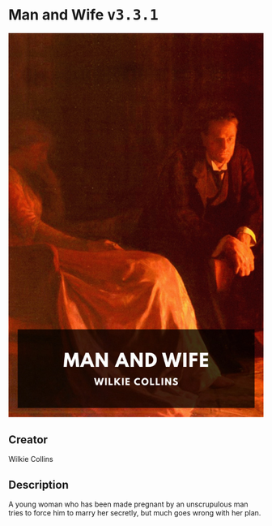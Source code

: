 
# Man and Wife <kbd>v3.3.1</kbd>

<center>
  <img src="./cover-1024.jpg"/>
</center>

## Creator
Wilkie Collins

## Description
A young woman who has been made pregnant by an unscrupulous man tries to force him to marry her secretly, but much goes wrong with her plan.
